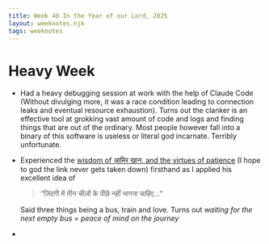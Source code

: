 ```yaml
---
title: Week 40 In the Year of our Lord, 2025
layout: weeknotes.njk
tags: weeknotes
---
```


# Heavy Week

-   Had a heavy debugging session at work with the help of Claude Code (Without divulging more, it was a race condition leading to connection leaks and eventual resource exhaustion). Turns out the clanker is an effective tool at grokking vast amount of code and logs and finding things that are out of the ordinary. Most people however fall into a binary of this software is useless or literal god incarnate. Terribly unfortunate.

-   Experienced the [wisdom of <span lang="hi">आमिर खान</span>, and the virtues of patience](https://www.youtube.com/watch?v=VUOII0oyfe8) (I hope to god the link never gets taken down) firsthand as I applied his excellent idea of

    > <span lang="hi">“ज़िंदगी में तीन चीज़ों के पीछे नहीं भागना चाहिए...”</span>

    Said three things being a bus, train and love. Turns out _waiting for the next empty bus = peace of mind on the journey_

-
